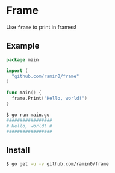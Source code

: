 # Frame

Use `frame` to print in frames!

## Example

```go
package main

import (
  "github.com/ramin0/frame"
)

func main() {
  frame.Print("Hello, world!")
}
```

```sh
$ go run main.go
#################
# Hello, world! #
#################
```

## Install

```sh
$ go get -u -v github.com/ramin0/frame
```
